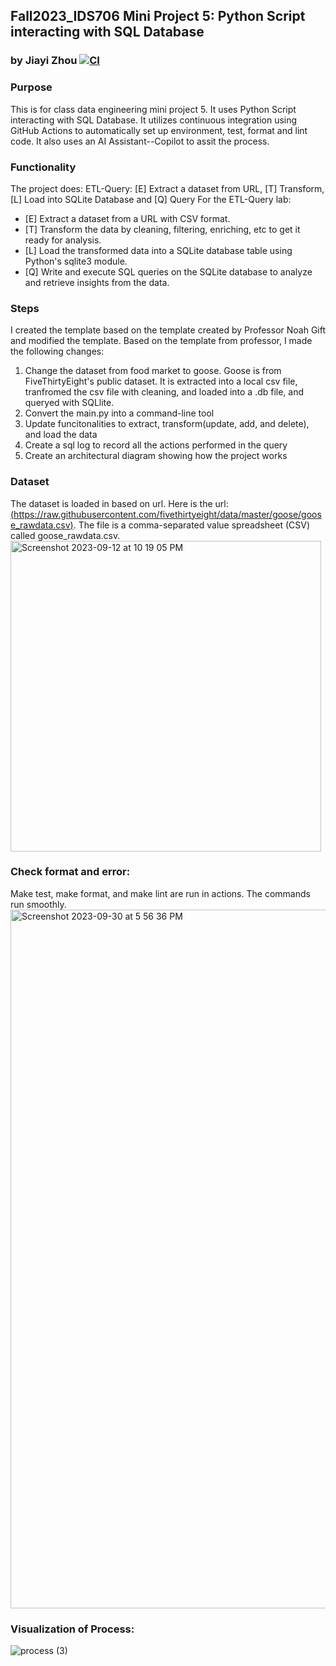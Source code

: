 ## Fall2023_IDS706 Mini Project 5: Python Script interacting with SQL Database
### by Jiayi Zhou [![CI](https://github.com/nogibjj/Fall2023_IDS706_MiniProject5_JiayiZhou/actions/workflows/cicd.yml/badge.svg)](https://github.com/nogibjj/Fall2023_IDS706_MiniProject5_JiayiZhou/actions/workflows/cicd.yml)

### Purpose
This is for class data engineering mini project 5. It uses Python Script interacting with SQL Database. It utilizes continuous integration using GitHub Actions to automatically set up environment, test, format and lint code. It also uses an AI Assistant--Copilot to assit the process.

### Functionality
The project does: ETL-Query: [E] Extract a dataset from URL, [T] Transform, [L] Load into SQLite Database and [Q] Query For the ETL-Query lab:
  * [E] Extract a dataset from a URL with CSV format.
  * [T] Transform the data by cleaning, filtering, enriching, etc to get it ready for analysis.
  * [L] Load the transformed data into a SQLite database table using Python's sqlite3 module.
  * [Q] Write and execute SQL queries on the SQLite database to analyze and retrieve insights from the data.

### Steps
I created the template based on the template created by Professor Noah Gift and modified the template. Based on the template from professor, I made the following changes:
1. Change the dataset from food market to goose. Goose is from FiveThirtyEight's public dataset. It is extracted into a local csv file, tranfromed the csv file with cleaning, and loaded into a .db file, and queryed with SQLlite.
2. Convert the main.py into a command-line tool
3. Update funcitonalities to extract, transform(update, add, and delete), and load the data
4. Create a sql log to record all the actions performed in the query
5. Create an architectural diagram showing how the project works

### Dataset
The dataset is loaded in based on url.  Here is the url: [(https://raw.githubusercontent.com/fivethirtyeight/data/master/goose/goose_rawdata.csv)](https://raw.githubusercontent.com/fivethirtyeight/data/master/goose/goose_rawdata.csv). The file is a comma-separated value spreadsheet (CSV) called goose_rawdata.csv.  
<img width="497" alt="Screenshot 2023-09-12 at 10 19 05 PM" src="https://github.com/nogibjj/Fall2023_IDS706_MiniProject3_JiayiZhou/assets/143651921/ca45cc76-2d2e-4d26-a2b5-6bff9dcaf0ee">

### Check format and error:
Make test, make format, and make lint are run in actions. The commands run smoothly.  
<img width="1118" alt="Screenshot 2023-09-30 at 5 56 36 PM" src="https://github.com/nogibjj/Fall2023_IDS706_MiniProject5_JiayiZhou/assets/143651921/4304deed-8fac-43ab-a279-8509c00bd95f">

### Visualization of Process:
![process (3)](https://github.com/nogibjj/Fall2023_IDS706_MiniProject5_JiayiZhou/assets/143651921/f0480b87-bc09-49f4-9d9a-4f483343284c)

